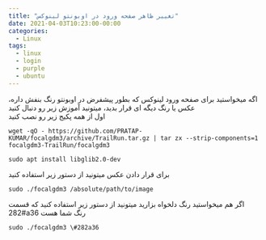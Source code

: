 ```yaml
---
title: "تغییر ظاهر صفحه ورود در اوبونتو لینوکس"
date: 2021-04-03T10:23:00-00:00
categories:
  - Linux
tags:
  - linux
  - login
  - purple
  - ubuntu
---
```


اگه میخواستید برای صفحه ورود لینوکس که بطور پیشفرض در اوبونتو رنگ بنفش داره، عکس یا رنگ دیگه ای قرار بدید، میتونید آموزش زیر رو دنبال کنید
<br />
اول از همه پکیج زیر رو نصب کنید

```shell
wget -qO - https://github.com/PRATAP-KUMAR/focalgdm3/archive/TrailRun.tar.gz | tar zx --strip-components=1 focalgdm3-TrailRun/focalgdm3

sudo apt install libglib2.0-dev
```

برای قرار دادن عکس میتونید از دستور زیر استفاده کنید

```shell
sudo ./focalgdm3 /absolute/path/to/image
```

اگر هم میخواستید رنگ دلخواه بزارید میتونید از دستور زیر استفاده کنید که قسمت #282a36 رنگ شما هست


```shell
sudo ./focalgdm3 \#282a36
```
